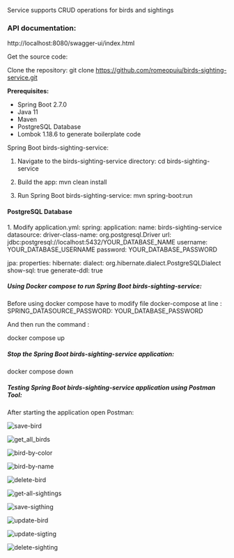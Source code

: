 Service supports CRUD operations for birds and sightings
<h3>API documentation:</h3>
http://localhost:8080/swagger-ui/index.html

Get the source code:

Clone the repository:
git clone https://github.com/romeopuiu/birds-sighting-service.git

<b>Prerequisites:</b>
* Spring Boot 2.7.0
* Java 11
* Maven
* PostgreSQL Database
* Lombok 1.18.6 to generate boilerplate code

Spring Boot birds-sighting-service:

1. Navigate to the birds-sighting-service directory:
   cd birds-sighting-service

2. Build the app:
   mvn clean install
3. Run Spring Boot birds-sighting-service:
   mvn spring-boot:run


<h4>PostgreSQL Database</h4>
1. Modify application.yml:
spring:
   application:
   name: birds-sighting-service
   datasource:
   driver-class-name: org.postgresql.Driver
   url: jdbc:postgresql://localhost:5432/YOUR_DATABASE_NAME
   username: YOUR_DATABASE_USERNAME
   password: YOUR_DATABASE_PASSWORD

jpa:
properties:
hibernate:
dialect: org.hibernate.dialect.PostgreSQLDialect
show-sql: true
generate-ddl: true


<h5>Using Docker compose to run Spring Boot birds-sighting-service:</h5>
Before using docker compose have to modify file docker-compose
at line :  SPRING_DATASOURCE_PASSWORD: YOUR_DATABASE_PASSWORD

 And then run the command :

  docker compose up

<h5>Stop the Spring Boot birds-sighting-service application:</h5>
  docker compose down

<h5>Testing Spring Boot birds-sighting-service application  using Postman Tool:</h5>
After starting the application open Postman:


![save-bird](https://github.com/romeopuiu/birds-sighting-service/assets/49139565/fea30c30-0b85-4363-8522-517eea6e742d)



![get_all_birds](https://github.com/romeopuiu/birds-sighting-service/assets/49139565/d58a5b0b-d2c4-43a0-b46e-a7a6c60eeee7)


![bird-by-color](https://github.com/romeopuiu/birds-sighting-service/assets/49139565/1838854f-6de6-4363-940b-8dfa9af0cf12)



![bird-by-name](https://github.com/romeopuiu/birds-sighting-service/assets/49139565/7f9127d5-912a-45ec-92c4-f13f4d4a4267)


![delete-bird](https://github.com/romeopuiu/birds-sighting-service/assets/49139565/af7617e6-5042-4de1-80f8-057027cba9c3)





![get-all-sightings](https://github.com/romeopuiu/birds-sighting-service/assets/49139565/989cc8c7-4a09-4d0f-9a23-59df80e7e208)


![save-sigthing](https://github.com/romeopuiu/birds-sighting-service/assets/49139565/1e40da0f-5271-4e77-be27-29da29dfc8da)


![update-bird](https://github.com/romeopuiu/birds-sighting-service/assets/49139565/af4c6dfd-c677-4b1e-ab09-db0f0b64516d)



![update-sigting](https://github.com/romeopuiu/birds-sighting-service/assets/49139565/8cf803dc-8164-4056-a6aa-50300016cf3c)




![delete-sighting](https://github.com/romeopuiu/birds-sighting-service/assets/49139565/2e799ff9-dd4d-40b3-928e-5674ecc31d54)




